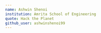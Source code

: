```yaml
---
name: Ashwin Shenoi 
institution: Amrita School of Engineering
quote: Hack the Planet
github_user: ashwinshenoi99
---
```

